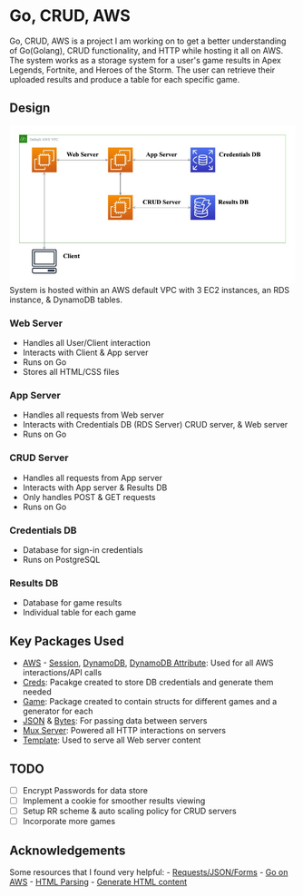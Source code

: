 # Go, CRUD, AWS
Go, CRUD, AWS is a project I am working on to get a better understanding of Go(Golang), CRUD functionality, and HTTP while hosting it all on AWS. The system works as a storage system for a user's game results in Apex Legends, Fortnite, and Heroes of the Storm.  The user can retrieve their uploaded results and produce a table for each specific game.
## Design
![Architecture Diagram](https://github.com/dwright20/go-crud-aws/blob/master/Images/ArchitectureDiagram.jpg)
System is hosted within an AWS default VPC with 3 EC2 instances, an RDS instance, & DynamoDB  tables.
### Web Server
- Handles all User/Client interaction
- Interacts with Client & App server
- Runs on Go
- Stores all HTML/CSS files
### App Server
- Handles all requests from Web server
- Interacts with Credentials DB (RDS Server) CRUD server, & Web server
- Runs on Go
### CRUD Server
- Handles all requests from App server
- Interacts with App server & Results DB
- Only handles POST & GET requests
- Runs on Go
### Credentials DB
- Database for sign-in credentials
- Runs on PostgreSQL
### Results DB
- Database for game results
- Individual table for each game 
## Key Packages Used
- [AWS](https://github.com/aws/aws-sdk-go) - [Session](github.com/aws/aws-sdk-go/aws/session), [DynamoDB](github.com/aws/aws-sdk-go/service/dynamodb), [DynamoDB Attribute](github.com/aws/aws-sdk-go/service/dynamodb/dynamodbattribute): Used for all AWS interactions/API calls
- [Creds](): Pacakge created to store DB credentials and generate them needed
- [Game](): Package created to contain structs for different games and a generator for each
- [JSON](https://golang.org/pkg/encoding/json/) & [Bytes](https://golang.org/pkg/bytes/): For passing data between servers 
- [Mux Server](github.com/gorilla/mux): Powered all HTTP interactions on servers
- [Template](https://golang.org/pkg/html/template/): Used to serve all Web server content
## TODO
- [ ] Encrypt Passwords for data store
- [ ] Implement a cookie for smoother results viewing
- [ ] Setup RR scheme & auto scaling policy for CRUD servers
- [ ] Incorporate more games
## Acknowledgements
Some resources that I found very helpful:
    - [Requests/JSON/Forms](http://polyglot.ninja/golang-making-http-requests/)
    - [Go on AWS](https://hackernoon.com/deploying-a-go-application-on-aws-ec2-76390c09c2c5)
    - [HTML Parsing](https://stackoverflow.com/questions/30109061/golang-parse-html-extract-all-content-with-body-body-tags)
    - [Generate HTML content](https://stackoverflow.com/questions/19991124/go-template-html-iteration-to-generate-table-from-struct)
